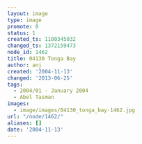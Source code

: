```yaml
---
layout: image
type: image
promote: 0
status: 1
created_ts: 1100345032
changed_ts: 1372159473
node_id: 1462
title: 04130 Tonga Bay
author: anj
created: '2004-11-13'
changed: '2013-06-25'
tags:
  - 2004/01 - January 2004
  - Abel Tasman
images:
  - image/images/04130_tonga_bay-1462.jpg
url: "/node/1462/"
aliases: []
date: '2004-11-13'
---
```


